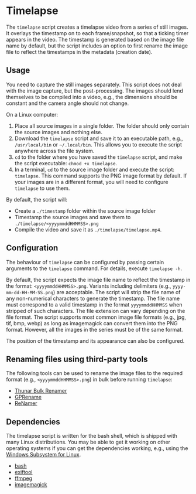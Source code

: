 # Timelapse

The `timelapse` script creates a timelapse video from a series of still images. It overlays the timestamp on to each frame/snapshot, so that a ticking timer appears in the video. The timestamp is generated based on the image file name by default, but the script includes an option to first rename the image file to reflect the timestamps in the metadata (creation date).

## Usage

You need to capture the still images separately. This script does not deal with the image capture, but the post-processing. The images should lend themselves to be compiled into a video, e.g., the dimensions should be constant and the camera angle should not change.

On a Linux computer:

1. Place all source images in a single folder. The folder should only contain the source images and nothing else.
2. Download the `timelapse` script and save it to an executable path, e.g., `/usr/local/bin` or `~/.local/bin`. This allows you to execute the script anywhere across the file system.
3. `cd` to the folder where you have saved the `timelapse` script, and make the script executable: `chmod +x timelapse`.
4. In a terminal, `cd` to the source image folder and execute the script: `timelapse`. This command supports the PNG image format by default. If your images are in a different format, you will need to configure `timelapse` to use them.

By default, the script will:

- Create a `./timestamp` folder within the source image folder
- Timestamp the source images and save them to `./timelapse/<yyyymmddHHMMSS>.png`
- Compile the video and save it as `./timelapse/timelapse.mp4`.

## Configuration

The behaviour of `timelapse` can be configured by passing certain arguments to the `timelapse` command. For details, execute `timelapse -h`.

By default, the script expects the image file name to reflect the timestamp in the format: `<yyyymmddHHMMSS>.png`. Variants including delimiters (e.g., `yyyy-mm-dd-HH-MM-SS.png`) are acceptable. The script will strip the file name of any non-numerical characters to generate the timestamp. The file name must correspond to a valid timestamp in the format `yyyymmddHHMMSS` when stripped of such characters. The file extension can vary depending on the file format. The script supports most common image file formats (e.g., jpg, tif, bmp, webp) as long as imagemagick can convert them into the PNG format. However, all the images in the series must be of the same format.

The position of the timestamp and its appearance can also be configured. 

## Renaming files using third-party tools

The following tools can be used to rename the image files to the required format (e.g., `<yyyymmddHHMMSS>.png`) in bulk before running `timelapse`:

- [Thunar Bulk Renamer](https://docs.xfce.org/xfce/thunar/bulk-renamer/start)
- [GPRename](https://gprename.sourceforge.net)
- [ReNamer](https://www.den4b.com/products/renamer)

## Dependencies

The timelapse script is written for the bash shell, which is shipped with many Linux distributions. You may be able to get it working on other operating systems if you can get the dependencies working, e.g., using the [Windows Subsystem for Linux](https://learn.microsoft.com/en-us/windows/wsl/).

- [bash](https://www.gnu.org/software/bash)
- [exiftool](https://exiftool.org)
- [ffmpeg](https://ffmpeg.org)
- [imagemagick](https://imagemagick.org)
